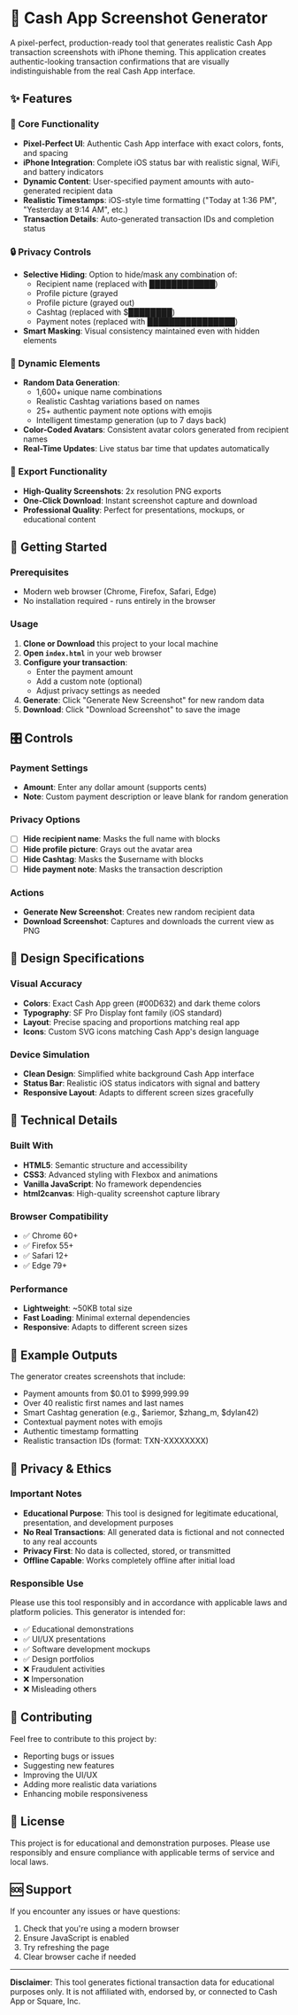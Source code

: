 # 📱 Cash App Screenshot Generator

A pixel-perfect, production-ready tool that generates realistic Cash App transaction screenshots with iPhone theming. This application creates authentic-looking transaction confirmations that are visually indistinguishable from the real Cash App interface.

## ✨ Features

### 🎯 Core Functionality
- **Pixel-Perfect UI**: Authentic Cash App interface with exact colors, fonts, and spacing
- **iPhone Integration**: Complete iOS status bar with realistic signal, WiFi, and battery indicators
- **Dynamic Content**: User-specified payment amounts with auto-generated recipient data
- **Realistic Timestamps**: iOS-style time formatting ("Today at 1:36 PM", "Yesterday at 9:14 AM", etc.)
- **Transaction Details**: Auto-generated transaction IDs and completion status

### 🔒 Privacy Controls
- **Selective Hiding**: Option to hide/mask any combination of:
  - Recipient name (replaced with ████████████)
  - Profile picture (grayed
  - Profile picture (grayed out)
  - Cashtag (replaced with $████████)
  - Payment notes (replaced with ████████████████)
- **Smart Masking**: Visual consistency maintained even with hidden elements

### 🎨 Dynamic Elements
- **Random Data Generation**: 
  - 1,600+ unique name combinations
  - Realistic Cashtag variations based on names
  - 25+ authentic payment note options with emojis
  - Intelligent timestamp generation (up to 7 days back)
- **Color-Coded Avatars**: Consistent avatar colors generated from recipient names
- **Real-Time Updates**: Live status bar time that updates automatically

### 📸 Export Functionality
- **High-Quality Screenshots**: 2x resolution PNG exports
- **One-Click Download**: Instant screenshot capture and download
- **Professional Quality**: Perfect for presentations, mockups, or educational content

## 🚀 Getting Started

### Prerequisites
- Modern web browser (Chrome, Firefox, Safari, Edge)
- No installation required - runs entirely in the browser

### Usage

1. **Clone or Download** this project to your local machine
2. **Open `index.html`** in your web browser
3. **Configure your transaction**:
   - Enter the payment amount
   - Add a custom note (optional)
   - Adjust privacy settings as needed
4. **Generate**: Click "Generate New Screenshot" for new random data
5. **Download**: Click "Download Screenshot" to save the image

## 🎛️ Controls

### Payment Settings
- **Amount**: Enter any dollar amount (supports cents)
- **Note**: Custom payment description or leave blank for random generation

### Privacy Options
- ☐ **Hide recipient name**: Masks the full name with blocks
- ☐ **Hide profile picture**: Grays out the avatar area
- ☐ **Hide Cashtag**: Masks the $username with blocks
- ☐ **Hide payment note**: Masks the transaction description

### Actions
- **Generate New Screenshot**: Creates new random recipient data
- **Download Screenshot**: Captures and downloads the current view as PNG

## 🎨 Design Specifications

### Visual Accuracy
- **Colors**: Exact Cash App green (#00D632) and dark theme colors
- **Typography**: SF Pro Display font family (iOS standard)
- **Layout**: Precise spacing and proportions matching real app
- **Icons**: Custom SVG icons matching Cash App's design language

### Device Simulation
- **Clean Design**: Simplified white background Cash App interface
- **Status Bar**: Realistic iOS status indicators with signal and battery
- **Responsive Layout**: Adapts to different screen sizes gracefully

## 🔧 Technical Details

### Built With
- **HTML5**: Semantic structure and accessibility
- **CSS3**: Advanced styling with Flexbox and animations
- **Vanilla JavaScript**: No framework dependencies
- **html2canvas**: High-quality screenshot capture library

### Browser Compatibility
- ✅ Chrome 60+
- ✅ Firefox 55+
- ✅ Safari 12+
- ✅ Edge 79+

### Performance
- **Lightweight**: ~50KB total size
- **Fast Loading**: Minimal external dependencies
- **Responsive**: Adapts to different screen sizes

## 📱 Example Outputs

The generator creates screenshots that include:
- Payment amounts from $0.01 to $999,999.99
- Over 40 realistic first names and last names
- Smart Cashtag generation (e.g., $ariemor, $zhang_m, $dylan42)
- Contextual payment notes with emojis
- Authentic timestamp formatting
- Realistic transaction IDs (format: TXN-XXXXXXXX)

## 🔐 Privacy & Ethics

### Important Notes
- **Educational Purpose**: This tool is designed for legitimate educational, presentation, and development purposes
- **No Real Transactions**: All generated data is fictional and not connected to any real accounts
- **Privacy First**: No data is collected, stored, or transmitted
- **Offline Capable**: Works completely offline after initial load

### Responsible Use
Please use this tool responsibly and in accordance with applicable laws and platform policies. This generator is intended for:
- ✅ Educational demonstrations
- ✅ UI/UX presentations
- ✅ Software development mockups
- ✅ Design portfolios
- ❌ Fraudulent activities
- ❌ Impersonation
- ❌ Misleading others

## 🤝 Contributing

Feel free to contribute to this project by:
- Reporting bugs or issues
- Suggesting new features
- Improving the UI/UX
- Adding more realistic data variations
- Enhancing mobile responsiveness

## 📄 License

This project is for educational and demonstration purposes. Please use responsibly and ensure compliance with applicable terms of service and local laws.

## 🆘 Support

If you encounter any issues or have questions:
1. Check that you're using a modern browser
2. Ensure JavaScript is enabled
3. Try refreshing the page
4. Clear browser cache if needed

---

**Disclaimer**: This tool generates fictional transaction data for educational purposes only. It is not affiliated with, endorsed by, or connected to Cash App or Square, Inc. 
